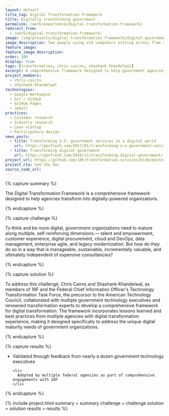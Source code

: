 ```yaml
---
layout: default
title_tag: Digital Transformation Framework
title: Digitally transforming government
permalink: /work/experience/digital-transformation-framework/
redirect_from:
  - /work/digital-transformation-framework/
image: /img/projects/digital_transformation_framework/digital-government-transformation.svg
image_description: Two people using old computers sitting across from someone using a modern computer.
feature_image:
feature_image_description:
order: 200
display: true
tags: [transformation, chris cairns, shashank khandelwal]
excerpt: A comprehensive framework designed to help government agencies transform into digitally-powered organizations.
project_members:
  - chris-cairns
  - shashank-khandelwal
technologies:
  - Google Workspace
  - Git / GitHub
  - GitHub Pages
  - Jekyll
practices:
  - Customer research
  - Industry research
  - Lean startup
  - Participatory design
news_posts:
  - title: Transforming U.S. government services in a digital world
    url: https://govfresh.com/2017/01/transforming-u-s-government-services-digital-world/
  - title: Transforming digital government
    url: https://govfresh.com/2016/12/transforming-digital-government/
project_url: https://github.com/18F/transformation-services/blob/master/18F-Transformation-Terraform-DECK.pdf
project_cta: See the doc
source_code_url:
---
```


{% capture summary %}
  <p>
    The Digital Transformation Framework is a comprehensive framework designed
    to help agencies transform into digitally-powered organizations.
  </p>
{% endcapture %}

{% capture challenge %}
  <p>
    To think and be more digital, government organizations need to mature along
    multiple, self-reinforcing dimensions &mdash; talent and empowerment, customer experience,
    digital procurement, cloud and DevOps, data management, enterprise agile, and legacy
    modernization. But how do they do so in a way that is manageable, sustainable,
    incrementally valuable, and ultimately independent of expensive consultancies?
  </p>
{% endcapture %}

{% capture solution %}
  <p>
    To address this challenge, Chris Cairns and Shashank Khandelwal, as members of 18F and
    the Federal Chief Information Officer's Technology Transformation Task Force, the precursor
    to the American Technology Council, collaborated with multiple government technology executives
    and renowned transformation experts to develop a comprehensive framework for digital transformation. The framework
    incorporates lessons learned and best practices from multiple agencies with digital
    transformation experience, making it designed specifically to address the unique digital
    maturity needs of government organizations.
  </p>
{% endcapture %}

{% capture results %}
  <ul>
    <li>
      Validated through feedback from nearly a dozen government technology executives
    </li>

    <li>
      Adopted by multiple federal agencies as part of comprehensive engagements with 18F
    </li>
  </ul>
{% endcapture %}

{% include project.html
  summary = summary
  challenge = challenge
  solution = solution
  results = results
%}
